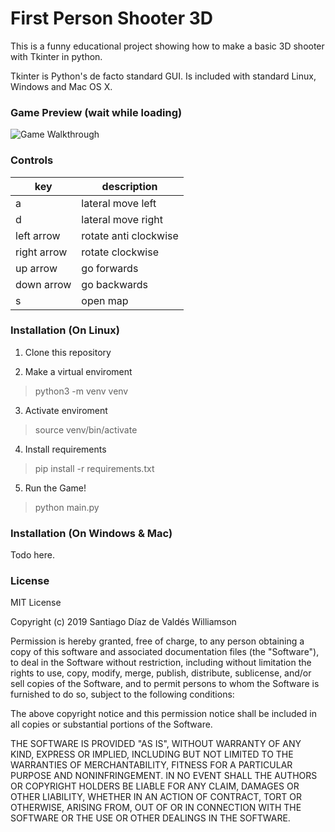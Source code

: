 # First Person Shooter 3D

This is a funny educational project showing how to make a basic 3D shooter with Tkinter in python.

Tkinter is Python's de facto standard GUI. Is included with standard Linux, Windows and Mac OS X.

### Game Preview (wait while loading)

![Game Walkthrough](https://github.com/stgoddv/shooter-3d-python/blob/master/static/Walkthrough.gif?raw=true)

### Controls

| key         | description           |
| ----------- | --------------------- |
| a           | lateral move left     |
| d           | lateral move right    |
| left arrow  | rotate anti clockwise |
| right arrow | rotate clockwise      |
| up arrow    | go forwards           |
| down arrow  | go backwards          |
| s           | open map              |

### Installation (On Linux)

1. Clone this repository

2. Make a virtual enviroment

> python3 -m venv venv

3. Activate enviroment

> source venv/bin/activate

4. Install requirements

> pip install -r requirements.txt

5. Run the Game!

> python main.py

### Installation (On Windows & Mac)

Todo here.

### License

MIT License

Copyright (c) 2019 Santiago Díaz de Valdés Williamson

Permission is hereby granted, free of charge, to any person obtaining a copy
of this software and associated documentation files (the "Software"), to deal
in the Software without restriction, including without limitation the rights
to use, copy, modify, merge, publish, distribute, sublicense, and/or sell
copies of the Software, and to permit persons to whom the Software is
furnished to do so, subject to the following conditions:

The above copyright notice and this permission notice shall be included in all
copies or substantial portions of the Software.

THE SOFTWARE IS PROVIDED "AS IS", WITHOUT WARRANTY OF ANY KIND, EXPRESS OR
IMPLIED, INCLUDING BUT NOT LIMITED TO THE WARRANTIES OF MERCHANTABILITY,
FITNESS FOR A PARTICULAR PURPOSE AND NONINFRINGEMENT. IN NO EVENT SHALL THE
AUTHORS OR COPYRIGHT HOLDERS BE LIABLE FOR ANY CLAIM, DAMAGES OR OTHER
LIABILITY, WHETHER IN AN ACTION OF CONTRACT, TORT OR OTHERWISE, ARISING FROM,
OUT OF OR IN CONNECTION WITH THE SOFTWARE OR THE USE OR OTHER DEALINGS IN THE
SOFTWARE.
